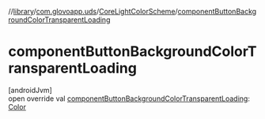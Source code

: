 //[library](../../../index.md)/[com.glovoapp.uds](../index.md)/[CoreLightColorScheme](index.md)/[componentButtonBackgroundColorTransparentLoading](component-button-background-color-transparent-loading.md)

# componentButtonBackgroundColorTransparentLoading

[androidJvm]\
open override val [componentButtonBackgroundColorTransparentLoading](component-button-background-color-transparent-loading.md): [Color](https://developer.android.com/reference/kotlin/androidx/compose/ui/graphics/Color.html)
